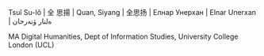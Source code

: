 Tsuî Su-Iô | 全 思揚 | Quan, Siyang | 全思扬 | Елнар Унерхан | Elnar Unerxan | ەلنار ۋنەرحان

MA Digital Humanities, Dept of Information Studies, University College London (UCL)

<!---
suyoatucl/suyoatucl is a ✨ special ✨ repository because its `README.md` (this file) appears on your GitHub profile.
You can click the Preview link to take a look at your changes.
--->
